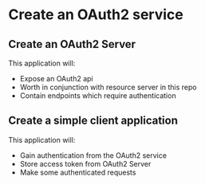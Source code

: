 # Create an OAuth2 service

## Create an OAuth2 Server

This application will:

- Expose an OAuth2 api
- Worth in conjunction with resource server in this repo
- Contain endpoints which require authentication

## Create a simple client application

This application will:

- Gain authentication from the OAuth2 service
- Store access token from OAuth2 Server
- Make some authenticated requests
